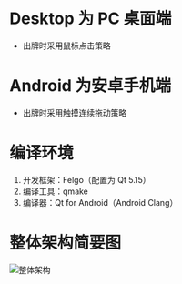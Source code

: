  # Desktop 为 PC 桌面端
 * 出牌时采用鼠标点击策略
 # Android 为安卓手机端
 * 出牌时采用触摸连续拖动策略
 
 # 编译环境
 1. 开发框架：Felgo（配置为 Qt 5.15）
 2. 编译工具：qmake
 3. 编译器：Qt for Android（Android Clang）

 # 整体架构简要图
 ![整体架构]()
